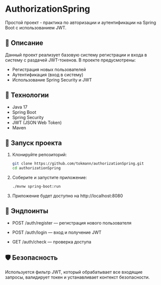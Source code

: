# AuthorizationSpring

Простой проект - практика по авторизации и аутентификации на Spring Boot с использованием JWT.

## 📌 Описание

Данный проект реализует базовую систему регистрации и входа в систему с раздачей JWT-токенов. В проекте предусмотрены:

- Регистрация новых пользователей
- Аутентификация (вход в систему)
- Использование Spring Security и JWT

## 🚀 Технологии

- Java 17
- Spring Boot
- Spring Security
- JWT (JSON Web Token)
- Maven

## 🔧 Запуск проекта

1. Клонируйте репозиторий:
   ```bash
   git clone https://github.com/tokmann/authorizationSpring.git
   cd authorizationSpring
2. Соберите и запустите приложение:
   ```bash
   ./mvnw spring-boot:run
3. Приложение будет доступно на http://localhost:8080

## 🔑 Эндпоинты
- POST /auth/register — регистрация нового пользователя

- POST /auth/login — вход и получение JWT

- GET /auth/check — проверка доступа

## 🛡️ Безопасность

Используется фильтр JWT, который обрабатывает все входящие запросы, валидирует токен и устанавливает контекст безопасности.
